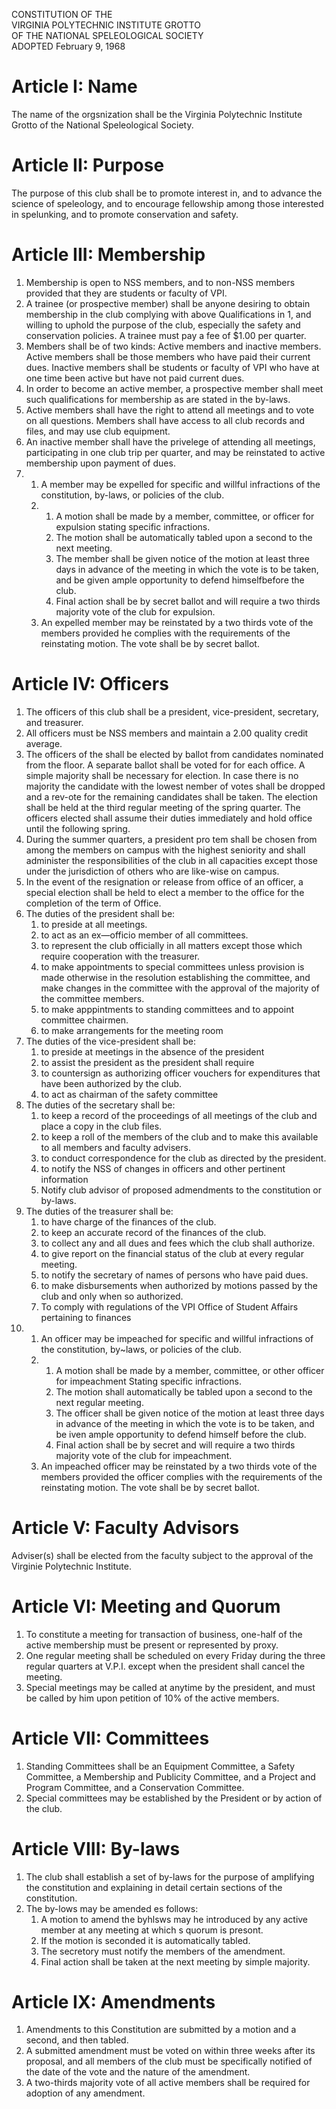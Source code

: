 CONSTITUTION OF THE  
VIRGINIA POLYTECHNIC INSTITUTE GROTTO  
OF THE NATIONAL SPELEOLOGICAL SOCIETY  
ADOPTED February 9, 1968


# Article I: Name
The name of the orgsnization shall be the Virginia Polytechnic Institute Grotto of the National Speleological Society.

# Article II: Purpose
The purpose of this club shall be to promote interest in, and to advance the science of speleology, and to encourage fellowship among those interested in spelunking, and to promote conservation and safety.

# Article III: Membership
1. Membership is open to NSS members, and to non-NSS members provided that they are students or faculty of VPI.
1. A trainee (or prospective member) shall be anyone desiring to obtain membership in the club complying with above Qualifications in 1, and willing to uphold the purpose of the club, especially the safety and conservation policies. A trainee must pay a fee of $1.00 per quarter.
1. Members shall be of two kinds: Active members and inactive members. Active members shall be those members who have paid their current dues. Inactive members shall be students or faculty of VPI who have at one time been active but have not paid current dues.
1. In order to become an active member, a prospective member shall meet such qualifications for membership as are stated in the by-laws.
1. Active members shall have the right to attend all meetings and to vote on all questions. Members shall have access to all club records and files, and may use club equipment.
1. An inactive member shall have the privelege of attending all meetings, participating in one club trip per quarter, and may be reinstated to active membership upon payment of dues.
1.  1. A member may be expelled for specific and willful infractions of the constitution, by-laws, or policies of the club.
    1.  1. A motion shall be made by a member, committee, or officer for expulsion stating specific infractions.
        1. The motion shall be automatically tabled upon a second to the next meeting.
        1. The member shall be given notice of the motion at least three days in advance of the meeting in which the vote is to be taken, and be given ample opportunity to defend himselfbefore the club.
        1. Final action shall be by secret ballot and will require a two thirds majority vote of the club for expulsion.
    1. An expelled member may be reinstated by a two thirds vote of the members provided he complies with the requirements of the reinstating motion. The vote shall be by secret ballot.

# Article IV: Officers
1. The officers of this club shall be a president, vice-president, secretary, and treasurer.
1. All officers must be NSS members and maintain a 2.00 quality credit average.
1. The officers of the shall be elected by ballot from candidates nominated from the floor. A separate ballot shall be voted for for each office. A simple majority shall be necessary for election. In case there is no majority the candidate with the lowest nember of votes shall be dropped and a rev-ote for the remaining candidates shall be taken. The election shall be held at the third regular meeting of the spring quarter. The officers elected shall assume their duties immediately and hold office until the following spring.
1. During the summer quarters, a president pro tem shall be chosen from among the members on campus with the highest seniority and shall administer the responsibilities of the club in all capacities except those under the jurisdiction of others who are like-wise on campus.
1. In the event of the resignation or release from office of an officer, a special election shall be held to elect a member to the office for the completion of the term of Office.
1. The duties of the president shall be:
    1. to preside at all meetings.
    1. to act as an ex—officio member of all committees.
    1. to represent the club officially in all matters except those which require cooperation with the treasurer.
    1. to make appointments to special committees unless provision is made otherwise in the resolution establishing the committee, and make changes in the committee with the approval of the majority of the committee members.
    1. to make apppintments to standing committees and to appoint committee chairmen.
    1. to make arrangements for the meeting room
1. The duties of the vice-president shall be:
    1. to preside at meetings in the absence of the president
    1. to assist the president as the president shall require
    1. to countersign as authorizing officer vouchers for expenditures that have been authorized by the club.
    1. to act as chairman of the safety committee
1. The duties of the secretary shall be:
    1. to keep a record of the proceedings of all meetings of the club and place a copy in the club files.
    1. to keep a roll of the members of the club and to make this available to all members and faculty advisers.
    1. to conduct correspondence for the club as directed by the president.
    1. to notify the NSS of changes in officers and other pertinent information
    1. Notify club advisor of proposed admendments to the constitution or by-laws.
1. The duties of the treasurer shall be:
    1. to have charge of the finances of the club.
    1. to keep an accurate record of the finances of the club.
    1. to collect any and all dues and fees which the club shall authorize.
    1. to give report on the financial status of the club at every regular meeting.
    1. to notify the secretary of names of persons who have paid dues. 
    1. to make disbursements when authorized by motions passed by the club and only when so authorized.
    1. To comply with regulations of the VPI Office of Student Affairs pertaining to finances
1.  1. An officer may be impeached for specific and willful infractions of the constitution, by~laws, or policies of the club.
    1.  1. A motion shall be made by a member, committee, or other officer for impeachment Stating specific infractions.
        1. The motion shall automatically be tabled upon a second to the next regular meeting.
        1. The officer shall be given notice of the motion at least three days in advance of the meeting in which the vote is to be taken, and be iven ample opportunity to defend himself before the club.
        1. Final action shall be by secret and will require a two thirds majority vote of the club for impeachment.
    1. An impeached officer may be reinstated by a two thirds vote of the members provided the officer complies with the requirements of the reinstating motion. The vote shall be by secret ballot.

# Article V: Faculty Advisors
Adviser(s) shall be elected from the faculty subject to the approval of the Virginie Polytechnic Institute.

# Article VI: Meeting and Quorum
1. To constitute a meeting for transaction of business, one-half of the active membership must be present or represented by proxy.
1. One regular meeting shall be scheduled on every Friday during the three regular quarters at V.P.I. except when the president shall cancel the meeting.
1. Special meetings may be called at anytime by the president, and must be called by him upon petition of 10% of the active members.

# Article VII: Committees
1. Standing Committees shall be an Equipment Committee, a Safety Committee, a Membership and Publicity Committee, and a Project and Program Committee, and a Conservation Committee.
1. Special committees may be established by the President or by action of the club.

# Article VIII: By-laws
1. The club shall establish a set of by-laws for the purpose of amplifying the constitution and explaining in detail certain sections of the constitution.
1. The by-lows may be amended es follows:
    1. A motion to amend the byhlsws may he introduced by any active member at any meeting at which s quorum is presont.
    1. If the motion is seconded it is automatically tabled.
    1. The secretory must notify the members of the amendment.
    1. Final action shall be taken at the next meeting by simple majority.

# Article IX: Amendments
1. Amendments to this Constitution are submitted by a motion and a second, and then tabled.
1. A submitted amendment must be voted on within three weeks after its proposal, and all members of the club must be specifically notified of the date of the vote and the nature of the amendment.
1. A two-thirds majority vote of all active members shall be required for adoption of any amendment.

